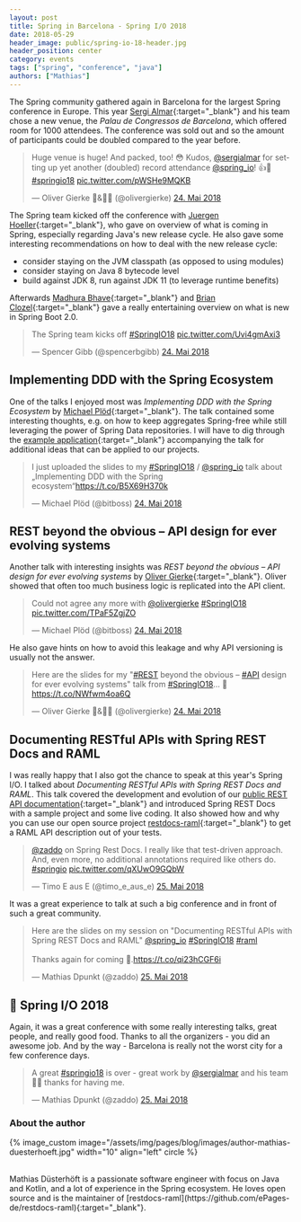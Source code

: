 ```yaml
---
layout: post
title: Spring in Barcelona - Spring I/O 2018
date: 2018-05-29
header_image: public/spring-io-18-header.jpg
header_position: center
category: events
tags: ["spring", "conference", "java"]
authors: ["Mathias"]
---
```


The Spring community gathered again in Barcelona for the largest Spring conference in Europe.
This year [Sergi Almar](https://twitter.com/sergialmar){:target="_blank"} and his team chose a new venue, the _Palau de Congressos de Barcelona_, which offered room for 1000 attendees.
The conference was sold out and so the amount of participants could be doubled compared to the year before.

<blockquote class="twitter-tweet" data-lang="de"><p lang="en" dir="ltr">Huge venue is huge! And packed, too! 😳 Kudos, <a href="https://twitter.com/sergialmar?ref_src=twsrc%5Etfw">@sergialmar</a> for setting up yet another (doubled) record attendance <a href="https://twitter.com/spring_io?ref_src=twsrc%5Etfw">@spring_io</a>! 👍🍃 <a href="https://twitter.com/hashtag/springio18?src=hash&amp;ref_src=twsrc%5Etfw">#springio18</a> <a href="https://t.co/pWSHe9MQKB">pic.twitter.com/pWSHe9MQKB</a></p>&mdash; Oliver Gierke 🥁&amp;👨‍💻 (@olivergierke) <a href="https://twitter.com/olivergierke/status/999551979067191297?ref_src=twsrc%5Etfw">24. Mai 2018</a></blockquote>
<script async src="https://platform.twitter.com/widgets.js" charset="utf-8"></script>

The Spring team kicked off the conference with [Juergen Hoeller](https://twitter.com/springjuergen){:target="_blank"}, who gave on overview of what is coming in Spring, especially regarding Java's new release cycle.
He also gave some interesting recommendations on how to deal with the new release cycle:

- consider staying on the JVM classpath (as opposed to using modules)
- consider staying on Java 8 bytecode level
- build against JDK 8, run against JDK 11 (to leverage runtime benefits)

Afterwards [Madhura Bhave](https://twitter.com/madhurabhave23){:target="_blank"} and [Brian Clozel](https://twitter.com/bclozel){:target="_blank"} gave a really entertaining overview on what is new in Spring Boot 2.0.

<blockquote class="twitter-tweet" data-lang="de"><p lang="en" dir="ltr">The Spring team kicks off <a href="https://twitter.com/hashtag/SpringIO18?src=hash&amp;ref_src=twsrc%5Etfw">#SpringIO18</a> <a href="https://t.co/Uvi4gmAxi3">pic.twitter.com/Uvi4gmAxi3</a></p>&mdash; Spencer Gibb (@spencerbgibb) <a href="https://twitter.com/spencerbgibb/status/999561447641317376?ref_src=twsrc%5Etfw">24. Mai 2018</a></blockquote>
<script async src="https://platform.twitter.com/widgets.js" charset="utf-8"></script>

## Implementing DDD with the Spring Ecosystem

One of the talks I enjoyed most was _Implementing DDD with the Spring Ecosystem_ by [Michael Plöd](https://twitter.com/bitboss){:target="_blank"}.
The talk contained some interesting thoughts, e.g. on how to keep aggregates Spring-free while still leveraging the power of Spring Data repositories.
I will have to dig through the [example application](https://github.com/mploed/ddd-with-spring){:target="_blank"} accompanying the talk for additional ideas that can be applied to our projects.

<blockquote class="twitter-tweet" data-lang="de"><p lang="en" dir="ltr">I just uploaded the slides to my <a href="https://twitter.com/hashtag/SpringIO18?src=hash&amp;ref_src=twsrc%5Etfw">#SpringIO18</a> / <a href="https://twitter.com/spring_io?ref_src=twsrc%5Etfw">@spring_io</a> talk about „Implementing DDD with the Spring ecosystem“<a href="https://t.co/B5X69H370k">https://t.co/B5X69H370k</a></p>&mdash; Michael Plöd (@bitboss) <a href="https://twitter.com/bitboss/status/999642213578616832?ref_src=twsrc%5Etfw">24. Mai 2018</a></blockquote>
<script async src="https://platform.twitter.com/widgets.js" charset="utf-8"></script>

## REST beyond the obvious – API design for ever evolving systems

Another talk with interesting insights was _REST beyond the obvious – API design for ever evolving systems_ by [Oliver Gierke](https://twitter.com/olivergierke){:target="_blank"}.
Oliver showed that often too much business logic is replicated into the API client.

<blockquote class="twitter-tweet" data-lang="de"><p lang="en" dir="ltr">Could not agree any more with <a href="https://twitter.com/olivergierke?ref_src=twsrc%5Etfw">@olivergierke</a> <a href="https://twitter.com/hashtag/SpringIO18?src=hash&amp;ref_src=twsrc%5Etfw">#SpringIO18</a> <a href="https://t.co/TPaF5ZgjZO">pic.twitter.com/TPaF5ZgjZO</a></p>&mdash; Michael Plöd (@bitboss) <a href="https://twitter.com/bitboss/status/999641603189985280?ref_src=twsrc%5Etfw">24. Mai 2018</a></blockquote>
<script async src="https://platform.twitter.com/widgets.js" charset="utf-8"></script>

He also gave hints on how to avoid this leakage and why API versioning is usually not the answer.

<blockquote class="twitter-tweet" data-lang="de"><p lang="en" dir="ltr">Here are the slides for my &quot;<a href="https://twitter.com/hashtag/REST?src=hash&amp;ref_src=twsrc%5Etfw">#REST</a> beyond the obvious – <a href="https://twitter.com/hashtag/API?src=hash&amp;ref_src=twsrc%5Etfw">#API</a> design for ever evolving systems&quot; talk from <a href="https://twitter.com/hashtag/SpringIO18?src=hash&amp;ref_src=twsrc%5Etfw">#SpringIO18</a>… 🍃 <a href="https://t.co/NWfwm4oa6Q">https://t.co/NWfwm4oa6Q</a></p>&mdash; Oliver Gierke 🥁&amp;👨‍💻 (@olivergierke) <a href="https://twitter.com/olivergierke/status/999670956644884481?ref_src=twsrc%5Etfw">24. Mai 2018</a></blockquote>
<script async src="https://platform.twitter.com/widgets.js" charset="utf-8"></script>

## Documenting RESTful APIs with Spring REST Docs and RAML

I was really happy that I also got the chance to speak at this year's Spring I/O. I talked about _Documenting RESTful APIs with Spring REST Docs and RAML_.
This talk covered the development and evolution of our [public REST API documentation](https://developer.epages.com){:target="_blank"} and introduced Spring REST Docs with a sample project and some live coding.
It also showed how and why you can use our open source project [restdocs-raml](https://github.com/ePages-de/restdocs-raml){:target="_blank"} to get a RAML API description out of your tests.

<blockquote class="twitter-tweet" data-lang="de"><p lang="en" dir="ltr"><a href="https://twitter.com/zaddo?ref_src=twsrc%5Etfw">@zaddo</a> on Spring Rest Docs. I really like that test-driven approach. And, even more, no additional annotations required like others do. <a href="https://twitter.com/hashtag/springio?src=hash&amp;ref_src=twsrc%5Etfw">#springio</a> <a href="https://t.co/qXUwO9GQbW">pic.twitter.com/qXUwO9GQbW</a></p>&mdash; Timo E aus E (@timo_e_aus_e) <a href="https://twitter.com/timo_e_aus_e/status/999913001690906626?ref_src=twsrc%5Etfw">25. Mai 2018</a></blockquote>
<script async src="https://platform.twitter.com/widgets.js" charset="utf-8"></script>

It was a great experience to talk at such a big conference and in front of such a great community.

<blockquote class="twitter-tweet" data-lang="de"><p lang="en" dir="ltr">Here are the slides on my session on &quot;Documenting RESTful APIs with Spring REST Docs and RAML&quot; <a href="https://twitter.com/spring_io?ref_src=twsrc%5Etfw">@spring_io</a> <a href="https://twitter.com/hashtag/SpringIO18?src=hash&amp;ref_src=twsrc%5Etfw">#SpringIO18</a> <a href="https://twitter.com/hashtag/raml?src=hash&amp;ref_src=twsrc%5Etfw">#raml</a> <br><br>Thanks again for coming 🙏.<a href="https://t.co/qi23hCGF6i">https://t.co/qi23hCGF6i</a></p>&mdash; Mathias Dpunkt (@zaddo) <a href="https://twitter.com/zaddo/status/999992616447029248?ref_src=twsrc%5Etfw">25. Mai 2018</a></blockquote>
<script async src="https://platform.twitter.com/widgets.js" charset="utf-8"></script>

## 💚 Spring I/O 2018

Again, it was a great conference with some really interesting talks, great people, and really good food.
Thanks to all the organizers - you did an awesome job.
And by the way - Barcelona is really not the worst city for a few conference days.

<blockquote class="twitter-tweet" data-lang="de"><p lang="en" dir="ltr">A great <a href="https://twitter.com/hashtag/springio18?src=hash&amp;ref_src=twsrc%5Etfw">#springio18</a> is over - great work by  <a href="https://twitter.com/sergialmar?ref_src=twsrc%5Etfw">@sergialmar</a> and his team 💯🚀 thanks for having me.</p>&mdash; Mathias Dpunkt (@zaddo) <a href="https://twitter.com/zaddo/status/1000071583778639872?ref_src=twsrc%5Etfw">25. Mai 2018</a></blockquote>
<script async src="https://platform.twitter.com/widgets.js" charset="utf-8"></script>

### About the author

{% image_custom image="/assets/img/pages/blog/images/author-mathias-duesterhoeft.jpg" width="10" align="left" circle %}

<br>
Mathias Düsterhöft is a passionate software engineer with focus on Java and Kotlin, and a lot of experience in the Spring ecosystem.
He loves open source and is the maintainer of [restdocs-raml](https://github.com/ePages-de/restdocs-raml){:target="_blank"}.
